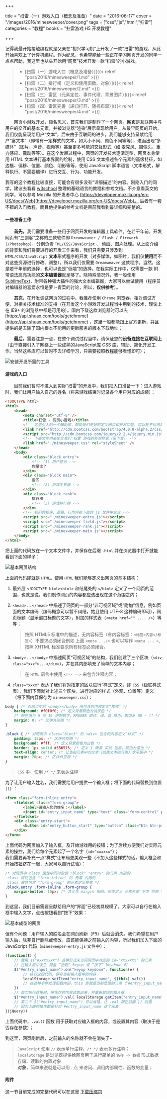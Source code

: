 +++

title = "扫雷（一）游戏入口（概念及准备）"
date  = "2016-06-17"
cover = "/images/2016/minesweeper/cover.png"
tags = ["css","js","html","扫雷"]
categories = "教程"
books = "扫雷游戏 H5 开发教程"

+++

记得我最开始接触编程就是父亲在“裕兴学习机”上开发了一款“扫雷”的游戏，从此开始喜欢上了计算机编程。作为纪念，也希望能给一些正在学习网页开发的同学一点点帮助，我这里也从头开始用“网页”技术开发一款“扫雷”的小游戏。
<!--more-->

>
> * [扫雷（一）游戏入口（概念及准备）]({{< relref "post/2016/minesweeper/1.md" >}})
> * [扫雷（二）排行榜（定义和使用函数、对象）]({{< relref "post/2016/minesweeper/2.md" >}})
> * [扫雷（三）雷区（元素定位、事件代理、背景图片）]({{< relref "post/2016/minesweeper/3.md" >}})
> * [扫雷（四）雷区完善（递归打开、随机布雷）]({{< relref "post/2016/minesweeper/4.md" >}})
>

　　网页小游戏开发，顾名思义，首先我们是制作了一个网页。**网页**是互联网中与用户的交互的基本元素，并被浏览器“渲染”展示呈现给用户。从最早网页的开始，我们仅能呈现给用户“文本”，后来由于互联网的进步，我们能够支持呈献给用户“富文本”（即带有一定样式的文本，如大小不同、颜色不同等等），进而出现“多媒体”（图片、声音、视频等）甚至更多可能的交互形式（如 麦克风、摄像头、重力感应、震动等等）。在这个发展过程中，网页的开发技术逐渐定型，网页本身使用 HTML 文本进行基本界面的绘制，使用 CSS 文本描述各个元素的高级特征，如边框、偏移、位置、颜色、阴影等等，使用 JavaScript 脚本语言（文本形式，解释执行、不需要编译）进行交互、行为、功能开发。

我写的这个教程比较直接，可能会有很多没有“详细描述”的内容。刚刚入门的同学，建议去看看 [w3school](http://w3school.com.cn/) 整理的基础语言的教程和参考文档。不介意看英文的同学，可以参考 Mozilla 的开发者中心 [https://developer.mozilla.org/en-US/docs/Web](https://developer.mozilla.org/en-US/docs/Web)。 后者有一套不错的入门教程，而且他提供的参考文档是目前我看到最详细和完整的。

#### 一些准备工作

　　**首先**，我们需要准备一些用于网页开发的编辑器工具软件。在若干年前，开发网页有“三剑客”之称的三款软件即 `Dreamweaver / Flash / Firework (/Photoshop)`，分别负责 `TML/CSS/JavaScript` 、 动画、图片处理。从上面介绍的背景和我们将要进行的开发工作来看，我们只需要只涉及到 `HTML/CSS/JavaScript` **文本**形式程序的开发（对多媒体，如图片，我们仅**使用**而不对这些资源进行修改、调整），所以我们仅需要 `Dreamweaver` 这款程序。当然，这是若干年前的选择，也可以说是“低端”的选择。在我实际工作中，仅需要一款 附带语法高亮功能的**文本编辑器**就足够了。除特殊情况外，我一般使用 [SublimeText](http://www.sublimetext.com/)，附带各种强大插件的强大文本编辑器，大家可以尝试使用（程序员对编辑器的喜爱永恒是萝卜青菜的讨论，所以，**仅供参考**）。

　　**其次**，在开发调试网页的过程中，我推荐使用 `Chrome` 浏览器，相对调试方便，对相关技术标准的支持（在开发这个小游戏开发过程当中用到的技术，理论上在 IE9+ 的浏览器中都是可用的）。国内下载这款浏览器时可以去 [https://api.shuax.com/tools/getchrome](https://api.shuax.com/tools/getchrome) ，这里一般都能跟上官方更新，并且提供的是去除了国内根本不能用的更新服务的版本下载地址；

　　**最后**，需要注意一点，在整个调试过程当中，请保证您的**设备连接在互联网上**（由于直接引入了网络上一些成熟的JavaScript库 CSS 库，辅助、简化开发工作。当然这些库可以暂时不去详细学习，只需要按照教程能够看懂即可）；

![安装开发所需的工具](/images/2016/minesweeper/1-tools.png)

#### 游戏的入口

　　目前我们暂时不进入到实际“扫雷”的开发中，我们把入口准备一下：进入游戏时，我们让用户输入自己的姓名（将来游戏结束时记录各个用户对应的成绩）：

``` html
<!DOCTYPE html>
<html>
	<head>
		<meta charset="utf-8" />
		<title>扫雷 - 网页小游戏</title>
		<!-- 这里引入的一个辅助库，帮助我们更好的定义网页和开发功能，可以暂不纠结具体 -->
		<link href="http://cdn.bootcss.com/bootstrap/4.0.0-alpha.2/css/bootstrap.min.css" rel="styleSheet" />
		<script src="http://cdn.bootcss.com/jquery/2.2.4/jquery.min.js"></script>
		<!-- 下面文件用来定义我们 扫雷 游戏的外观样式（见下文） -->
		<link href="./minesweeper.css" rel="styleSheet" />
	</head>
	<body>
		<div class="block entry">
			<!-- (1) 用户登记 -->
			你是谁？
		</div>
		<div class="block main">
			雷区
			<!-- (2) 游戏主界面 -->
		</div>
		<div class="block rank">
			排行榜
			<!-- (3) 游戏排行榜 -->
		</div>
		<!-- 我们的程序、逻辑、行为将在下面的 js 文件中定义 -->
		<script src="./minesweeper-entry.js"></script>
		<script src="./minesweeper-field.js"></script>
		<script src="./minesweeper-rank.js"></script>
		<script src="./minesweeper-main.js"></script>
	</body>
</html>
```

把上面的代码放在一个文本文件中，并保存在后缀 `.html` 并在浏览器中打开就能看到下面的样子：

![基本网页结构](/images/2016/minesweeper/1-page-demo.png)

上面的代码即就是 `HTML`。使用 `HTML` 我们能够定义出网页的基本结构：

1. 最外层 `<!DOCTYPE html><html>` 和结尾处的 `</html>` 定义了一个网页的范围，也就是说，我们制作网页的内容都应该出现在这个范围之内；

2. `<head>` ... `</head>` 中描述了网页的一部分“非可视区域”或“附加”信息，例如页面的文本编码（编码概念可以暂不纠结，姑且使用 UTF-8 这种编码即可），网页标题（显示窗口标题的文字），附加的样式表（`<meta href="" .... />`）等等；

	> 按照 HTML5 标准中的描述，无内容标签（有内容标签：`<标签>内容</标签>`）不要求必须闭合例如 上面 `<meta .../>` 也可以写作 `<meta ... >`, 按照 XHTML 标准要求所有标签必须闭合。

3. `<body>` ... `</body>` 中描述网页“可视区域”的结构，我们创建了三个区块（`<div class="xxx">...</div>`），并在其内部填充了简单的文本内容；

	> 在 `HTML` 语言中使用 `<!-- -->` 来包含注释内容；

4. `class="xxxx"` 表达了我们将对指定的区块进行“样式”定义，即 `CSS`（级联样式表），我们下面就对上述三个区块，进行对应的样式（外观、位置等）定义（将下面内容保存为 `minesweeper.css`）：



``` css
body { /* 对网页中的 <body></body> 所包含的内容定义“样式” */
	background: #f0f0f0; /* 定义背景颜色为淡灰色 */
	/* 颜色值为 6 位 16 进制数字，RRGGBB 即红、绿、蓝 原色，取值从 00 ~ ff */
	margin: 0; /* 区块外空隙 */
}

.block { /* 对网页中 class="block" 的 <div> 包含的内容定义“样式” */
	padding: 15px; /* 区块内空隙 */
	background: #fff; /* 定义背景颜色为白色 */
	border: 1px solid #556575; /* 定义 1 像素 实线 边框，颜色为蓝色 */
	text-align: center; /* 让当前元素中的文本（或类文本的元素）水平居中 */
	margin: 20px; /* 区块外空隙 */
}
```
> `CSS` 中，使用 `/* */` 来表达注释

为了让用户输入姓名，我们需要给用户提供一个输入框；将下面的代码替换到位置 `(1)` ：

``` html
<form class="form-inline entry">
	<fieldset class="form-group">
		<label>请输入您的姓名：</label>
		<input id="entry_input_name" type="text" class="form-control" placeholder="请输入您的姓名，以便将成绩计入排行榜！">
	</fieldset>
	<div class="entry-start">
		<button id="entry_button_start" type="button" class="btn btn-primary">开始游戏</button>
	</div>
</form>
```

上面代码为网页加入了输入框，及开始游戏用的按钮；为了后续方便我们对实际元素的操控，我们给每个元素起了一个名字（`id="xxxxxx"`）；  
我们需要再补充一点“样式”让布局更美观一些（不加入这些样式的话，输入框会和开始按钮挤在一起，大家可以自行试验）：

``` css
/* 对网页中 class 属性中同时包含 "block" "entry" 的元素 内部的
 class 属性包含 "form-inline" 的 元素 内部的
 class 属性包含 "form-group" 的元素定义样式 */
.block.entry .form-inline .form-group {
	margin-bottom: 15px; /* 含义与 margin 相同，但仅定义 元素外部 下方 空隙 */
}
```

到这里，我们目前需要呈献给用户的“界面”已经初具规模了，大家可以自行在输入框中输入文字，点击按钮看到“按下”效果：

![基本成型的网页](/images/2016/minesweeper/1-page.png)

但有个问题：用户输入的姓名会在网页刷新（<kbd>F5</kbd>）后就会消失。我们希望在用户输入后，除非自行删除或修改，应该能保持之前输入的内容，所以我们加入下面的 JavaScript 代码（`minesweeper-entry.js` 文件中）：

``` js
(function($) {
	// 使用 $("#xxxxxxx") 这种形式来访问网页中对应的 id="xxxxxxx" 的元素
	// 在输入框中发生 键盘 “抬起” keyup 或 “按下” keydown 时
	$("#entry_input_name").on("keyup keydown", function(e) {
		// 执行这段代码，保存当前输入框中的内容
		localStorage.setItem("entry_input_name", $(this).val())
		// 在这种事件处理函数内部，this 即就是当前处理的元素（"#entry_input_name"）
	})
	// 每次执行这里时，把保存的内容读取出来，并重新放回到输入框
	$("#entry_input_name").val( localStorage.getItem("entry_input_name") )
	// 第二个 $("#entry_input_name") 可以省略，让 .val 跟在前面 }) 后面
	// 因为上面的操作都是针对 #entry_input_name 这个元素
}(jQuery))
```

上面代码中，`.val()` 函数 用于获取对应输入框的内容，或设置其内容（取决于是否存在参数）；

到这里，网页刷新后，之前输入的名称就不会在消失了~

> `JavaScript` 使用 `//` 表示单行注释，`/* */` 表示多行注释；  
> `localStorage` 是浏览器提供给网页用于进行简单的 `名称 -> 数据` 形式数据存储、读取的内置对象  
> **对象**，简单来说就是可以用 . 点 来访问、调用内部属性、函数的变量；

#### 附件

这一节目前完成的完整代码可以在这里 [下载压缩包](/books/minesweeper/minesweeper-1.zip)
